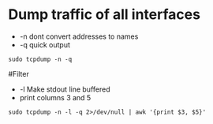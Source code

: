 # Dump traffic of all interfaces
* -n dont convert addresses to names
* -q quick output 

```sudo tcpdump -n -q```

#Filter 
* -l Make stdout line buffered
* print columns 3 and 5

```sudo tcpdump -n -l -q 2>/dev/null | awk '{print $3, $5}'```